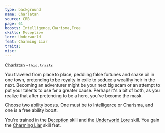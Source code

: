 ```yaml
---
type: background
name: Charlatan 
source: CRB
page: 61
boosts: Intelligence,Charisma,Free
skills: Deception
lore: Underworld
feat: Charming Liar
traits: 
misc: 
---
```


[Charlatan](###%20Charlatan)
`=this.traits`


You traveled from place to place, peddling false fortunes and snake oil in one town, pretending to be royalty in exile to seduce a wealthy heir in the next. Becoming an adventurer might be your next big scam or an attempt to put your talents to use for a greater cause. Perhaps it's a bit of both, as you realize that after pretending to be a hero, you've become the mask.

Choose two ability boosts. One must be to Intelligence or Charisma, and one is a free ability boost.

You're trained in the [Deception](Deception) skill and the [Underworld Lore](Underworld%20Lore) skill. You gain the [Charming Liar](Charming%20Liar) skill feat.

